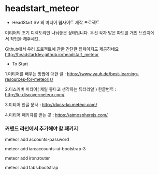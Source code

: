 # headstart_meteor

- HeadStart SV 의 미티어 웹사이트 제작 프로젝트
 

미티어의 초기 디렉토리만 나눠놓은 상태입니다.
우선 각자 맡은 파트를 개인 브런치에서 작업을 해주세요.


Github에서 우리 프로젝트에 관한 간단한 웹페이지도 제공하네요
http://headstartdev.github.io/headstart_meteor


- To Start

1.미티어를 배우는 방법에 대한 글 : https://www.yauh.de/best-learning-resources-for-meteorjs/

2.디스커버 미티어( 제일 좋다고 생각하는 튜터리얼 ) 한글번역 : http://kr.discovermeteor.com/

3.미티어 한글 문서 : http://docs-ko.meteor.com/

4.미티어 패키지를 받는 곳 : https://atmospherejs.com/


### 커맨드 라인에서 추가해야 할 패키지

meteor add accounts-password

meteor add ian:accounts-ui-bootstrap-3

meteor add iron:router

meteor add tabs:bootstrap
